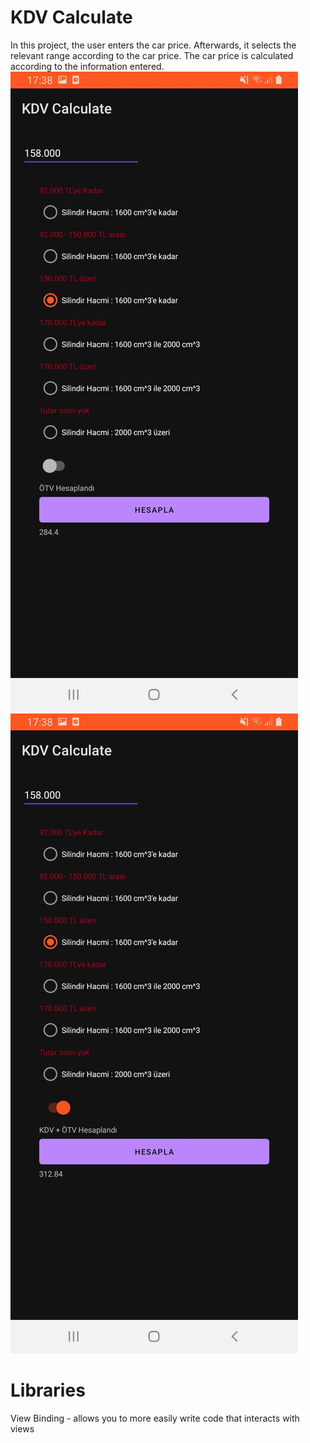 # KDV Calculate
In this project, the user enters the car price. Afterwards, it selects the relevant range according to the car price. The car price is calculated according to the information entered.
![ÖTV](https://github.com/sibelldgnn/KDVCalculate/blob/master/image.jpeg)
![KDV + ÖTV](https://github.com/sibelldgnn/KDVCalculate/blob/master/image2.jpeg)
# Libraries
View Binding - allows you to more easily write code that interacts with views
